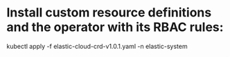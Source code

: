 

# Install custom resource definitions and the operator with its RBAC rules: 

kubectl apply -f elastic-cloud-crd-v1.0.1.yaml -n elastic-system